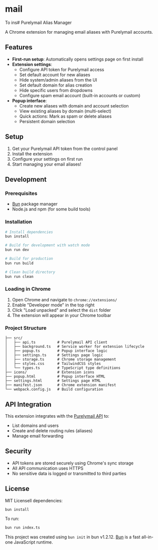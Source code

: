 # mail

To ins# Purelymail Alias Manager

A Chrome extension for managing email aliases with Purelymail accounts.

## Features

- **First-run setup**: Automatically opens settings page on first install
- **Extension settings**:
  - Configure API token for Purelymail access
  - Set default account for new aliases
  - Hide system/admin aliases from the UI
  - Set default domain for alias creation
  - Hide specific users from dropdowns
  - Configure spam email account (built-in accounts or custom)
- **Popup interface**:
  - Create new aliases with domain and account selection
  - View existing aliases by domain (multi-select)
  - Quick actions: Mark as spam or delete aliases
  - Persistent domain selection

## Setup

1. Get your Purelymail API token from the control panel
2. Install the extension
3. Configure your settings on first run
4. Start managing your email aliases!

## Development

### Prerequisites

- [Bun](https://bun.sh/) package manager
- Node.js and npm (for some build tools)

### Installation

```bash
# Install dependencies
bun install

# Build for development with watch mode
bun run dev

# Build for production
bun run build

# Clean build directory
bun run clean
```

### Loading in Chrome

1. Open Chrome and navigate to `chrome://extensions/`
2. Enable "Developer mode" in the top right
3. Click "Load unpacked" and select the `dist` folder
4. The extension will appear in your Chrome toolbar

### Project Structure

```
├── src/
│   ├── api.ts          # Purelymail API client
│   ├── background.ts   # Service worker for extension lifecycle
│   ├── popup.ts        # Popup interface logic
│   ├── settings.ts     # Settings page logic
│   ├── storage.ts      # Chrome storage management
│   ├── styles.css      # TailwindCSS styles
│   └── types.ts        # TypeScript type definitions
├── icons/              # Extension icons
├── popup.html          # Popup interface HTML
├── settings.html       # Settings page HTML
├── manifest.json       # Chrome extension manifest
└── webpack.config.js   # Build configuration
```

## API Integration

This extension integrates with the [Purelymail API](https://purelymail.com/docs/api) to:

- List domains and users
- Create and delete routing rules (aliases)
- Manage email forwarding

## Security

- API tokens are stored securely using Chrome's sync storage
- All API communication uses HTTPS
- No sensitive data is logged or transmitted to third parties

## License

MIT Licensell dependencies:

```bash
bun install
```

To run:

```bash
bun run index.ts
```

This project was created using `bun init` in bun v1.2.12. [Bun](https://bun.sh) is a fast all-in-one JavaScript runtime.
